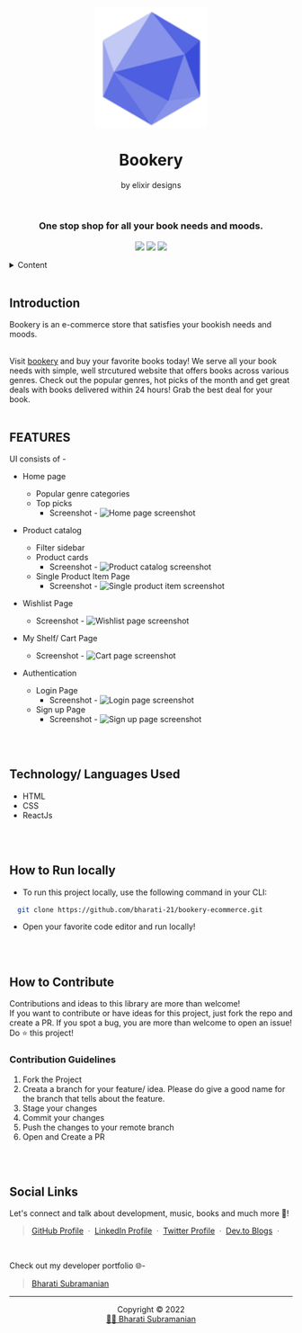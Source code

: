 <h1 align="center">
  <br />
  <a href="https://elixir-stores.netlify.app/">
      <img src="https://github.com/bharati-21/elixir-ui/blob/9e0021ca0eb8952f6bf408d9f2a119439ac359a2/logo-assets/elixir-logo.png" alt="Elixir UI" width="200"></a>
  <br />
  <br />
  Bookery 
</h1>
<p align="center">by elixir designs</p>
<br />
<h3 align="center">
    One stop shop for all your book needs and moods.
</h3>

<div align="center">
<img src="https://img.shields.io/badge/version-v1-green" align="center"/>
<img src="https://img.shields.io/badge/label-open--source-blue" align="center"/>
    <a href="https://app.netlify.com/sites/elixir-stores/deploys" align="center">
        <img src="https://api.netlify.com/api/v1/badges/8b083945-912e-4f2d-90fd-9f8bcf06aeee/deploy-status" align="center"/>
    </a>
</div>
<br />

<!-- TABLE OF CONTENTS -->
<details>
    <summary>Content</summary>
    <ol>
        <li><a href="#introduction">Introduction</a></li>
        <li><a href="#features">Features</a></li>
        <li><a href="#technology-languages-used">Technology/ Languages Used</a></li>
        <li><a href="#how-to-run-locally">How to Run Locally</a></li>
        <li><a href="#how-to-contribute">How to Contribute</a></li>
        <li><a href="#social-links">Social Links</a></li>
    </ol>
</details>

<br />

<!-- Project Introduction -->
## **Introduction**
<p>
    Bookery is an e-commerce store that satisfies your bookish needs and moods. 
</p>
<br />
Visit <a href="https://bookery.netlify.app/">bookery</a> and buy your favorite books today! We serve all your book needs with simple, well strcutured website that offers books across various genres. Check out the popular genres, hot picks of the month and get great deals with books delivered within 24 hours! Grab the best deal for your book. 

<br />
<br />
<!-- FEATURES -->

## **FEATURES**

UI consists of -
- Home page
  - Popular genre categories
  - Top picks
    - Screenshot - ![Home page screenshot](https://user-images.githubusercontent.com/51514137/162260696-92795832-5188-4098-8d5c-0bb7262dbc6a.png)
   
- Product catalog
  - Filter sidebar
  - Product cards
    - Screenshot - ![Product catalog screenshot](https://user-images.githubusercontent.com/51514137/162260781-4945b7bf-12b4-4dd7-ad59-01ec6f2a90b2.png)
  - Single Product Item Page
    - Screenshot - ![Single product item screenshot](https://user-images.githubusercontent.com/51514137/162261412-d59fe97c-cfe9-4d82-a9e5-1ee16af32348.png)
   
- Wishlist Page
    - Screenshot - ![Wishlist page screenshot](https://user-images.githubusercontent.com/51514137/162260948-182a6617-7ebb-44b3-9ad2-185a6db17058.png)
    
- My Shelf/ Cart Page
    - Screenshot -  ![Cart page screenshot](https://user-images.githubusercontent.com/51514137/162261164-86edad75-b6cf-4ef4-b941-9357ec4e5d22.png)
   
- Authentication
  - Login Page
    - Screenshot - ![Login page screenshot](https://user-images.githubusercontent.com/51514137/162261528-da586f0b-b79b-4235-94ba-c130ae6a1ca9.png)
  - Sign up Page
    - Screenshot - ![Sign up page screenshot](https://user-images.githubusercontent.com/51514137/162261883-d382a5ce-ba12-4aa5-a6e1-b86a9e7c2802.png)

<br />
<br />
<!-- BUILT WITH -->

## **Technology/ Languages Used**

- HTML
- CSS
- ReactJs

<br />
<br />
<!-- HOW TO RUN LOCALLY -->

## **How to Run locally**
- To run this project locally, use the following command in your CLI:

```bash
  git clone https://github.com/bharati-21/bookery-ecommerce.git
```
- Open your favorite code editor and run locally!

<br />
<br />
<!-- CONTRIBUTING -->

## **How to Contribute**

Contributions and ideas to this library are more than welcome! <br />
If you want to contribute or have ideas for this project, just fork the repo and create a PR. If you spot a bug, you are more than welcome to open an issue! Do ⭐ this project! 

### Contribution Guidelines
1. Fork the Project
2. Creata a branch for your feature/ idea. Please do give a good name for the branch that tells about the feature.
3. Stage your changes
4. Commit your changes
5. Push the changes to your remote branch
6. Open and Create a PR

<br />
<br />
<!-- SOCIAL LINKS -->

## **Social Links**
Let's connect and talk about development, music, books and much more 🌠! 
> [GitHub Profile](https://github.com/bharati-21) &nbsp;&middot;&nbsp; 
> [LinkedIn Profile](https://www.linkedin.com/in/bharati-subramanian-29734b152/) &nbsp;&middot;&nbsp;
> [Twitter Profile](https://twitter.com/_bhaaratii) &nbsp;&middot;&nbsp;
> [Dev.to Blogs](https://dev.to/bharati21) &nbsp;&middot;&nbsp;

<br />

Check out my developer portfolio 🌐-
> [Bharati Subramanian](https://bharati-21.github.io/) 

<hr />
<p align="center">Copyright &copy; 2022 
  <br />
  <a href="https://bharati-21.github.io/">👩‍💻 Bharati Subramanian</a>
</p>
